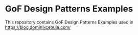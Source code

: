 # GoF Design Patterns Examples

This repository contains GoF Design Patterns Examples used in https://blog.dominikcebula.com/
